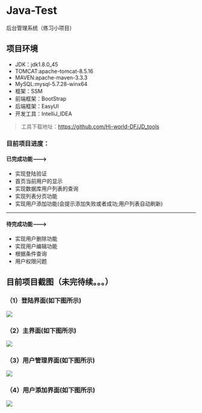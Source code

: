 # Java-Test
后台管理系统（练习小项目）
## 项目环境
* JDK：jdk1.8.0_45
* TOMCAT:apache-tomcat-8.5.16
* MAVEN:apache-maven-3.3.3
* MySQL:mysql-5.7.28-winx64
* 框架：SSM
* 前端框架：BootStrap
* 后端框架：EasyUI
* 开发工具：IntelliJ_IDEA
> 工具下载地址：<https://github.com/Hi-world-DF/JD_tools>
### 目前项目进度：
#### 已完成功能--->
* 实现登陆验证
* 首页当前用户的显示
* 实现数据库用户列表的查询
* 实现列表分页功能
* 实现用户添加功能(会提示添加失败或者成功;用户列表自动刷新)
*****
#### 待完成功能--->
* 实现用户删除功能
* 实现用户编辑功能
* 根据条件查询
* 用户权限问题

## 目前项目截图（未完待续。。。）
### （1）登陆界面(如下图所示)
![](https://github.com/Hi-world-DF/Java-Test/blob/master/imgs/login.png)
### （2）主界面(如下图所示)
![](https://github.com/Hi-world-DF/Java-Test/blob/master/imgs/index.png)
### （3）用户管理界面(如下图所示)
![](https://github.com/Hi-world-DF/Java-Test/blob/master/imgs/userList.png)
### （4）用户添加界面(如下图所示)
![](https://github.com/Hi-world-DF/Java-Test/blob/master/imgs/add.png)
